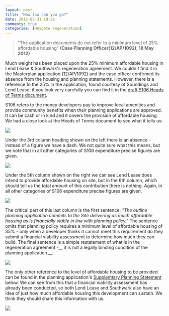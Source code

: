 ```yaml
---
layout: post
title: "How low can you go?"
date: 2012-05-31 18:26
comments: true
categories: [Heygate regeneration]
---
```

>"The application documents do not refer to a minimum level of 25% affordable housing" __(Case Planning Officer(12/AP/1092), 18 May 2012)__

Much weight has been placed upon the 25% minimum affordable housing in Lend Lease & Southwark's regeneration agreement. We couldn't find it in the Masterplan application (12/AP/1092) and the case officer confirmed its absence from the housing and planning statements. However, there is a reference to the 25% in the application, found courtesy of Soundings and Lend Lease: if you look very carefully you can find it in the [draft S106 Heads of Terms document](http://planningonline.southwark.gov.uk/DocsOnline/Documents/224053_1.pdf).

S106 refers to the money developers pay to improve local amenities and provide community benefits when their planning applications are approved. It can be cash or in kind and it covers the provision of affordable housing. We had a close look at the Heads of Terms document to see what it tells us: 

![](http://crappistmartin.github.io/images/S106.jpg)

Under the 3rd column heading shown on the left there is an absence - instead of a figure we have a dash. We not quite sure what this means, but we note that in all other categories of S106 expenditure precise figures are given.

![](http://crappistmartin.github.io/images/S1062.jpg)

Under the 5th column shown on the right we can see Lend Lease does intend to provide affordable housing on site, but in the 6th column, which should tell us the total amount of this contribution there is nothing. Again, in all other categories of S106 expenditure precise figures are given.

![](http://crappistmartin.github.io/images/S1063.jpg)


The critical part of this last column is the first sentence: _"The outline planning application commits to the Site delivering as much affordable housing as is financially viable in line with planning policy."_ The sentence omits that planning policy requires a minimum level of affordable housing of 35% - only when a developer thinks it cannot meet this requirement do they submit a financial viability assessment to determine how much they can build. The final sentence is a simple restatement of what is in the regeneration agreement -__ it is not a legally binding condition of the planning application.__

![](http://crappistmartin.github.io/images/S1064.jpg)

The only other reference to the level of affordable housing to be provided can be found in the planning application's [Supplemtary Planning Statement](http://planningonline.southwark.gov.uk/DocsOnline/Documents/225206_1.pdf) below. We can see from this that a financial viability assessment has already been conducted, so both Lend Lease and Southwark also have an idea of just how much affordable housing this development can sustain. We think they should share this information with us.

![](http://crappistmartin.github.io/images/supplementaryplanning6.png)



